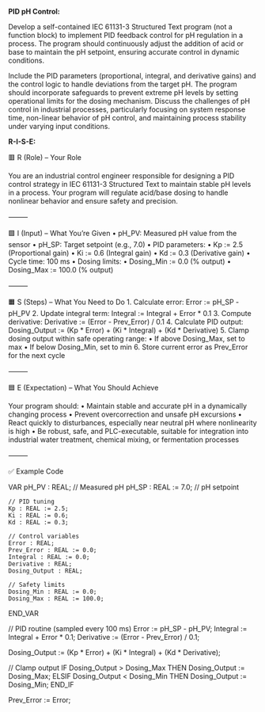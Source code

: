 **PID pH Control:**

Develop a self-contained IEC 61131-3 Structured Text program (not a function block) to implement PID feedback control for pH regulation in a process. The program should continuously adjust the addition of acid or base to maintain the pH setpoint, ensuring accurate control in dynamic conditions.

Include the PID parameters (proportional, integral, and derivative gains) and the control logic to handle deviations from the target pH. The program should incorporate safeguards to prevent extreme pH levels by setting operational limits for the dosing mechanism. Discuss the challenges of pH control in industrial processes, particularly focusing on system response time, non-linear behavior of pH control, and maintaining process stability under varying input conditions.

**R-I-S-E:**

🟥 R (Role) – Your Role

You are an industrial control engineer responsible for designing a PID control strategy in IEC 61131-3 Structured Text to maintain stable pH levels in a process. Your program will regulate acid/base dosing to handle nonlinear behavior and ensure safety and precision.

⸻

🟩 I (Input) – What You’re Given
	•	pH_PV: Measured pH value from the sensor
	•	pH_SP: Target setpoint (e.g., 7.0)
	•	PID parameters:
	•	Kp := 2.5 (Proportional gain)
	•	Ki := 0.6 (Integral gain)
	•	Kd := 0.3 (Derivative gain)
	•	Cycle time: 100 ms
	•	Dosing limits:
	•	Dosing_Min := 0.0 (% output)
	•	Dosing_Max := 100.0 (% output)

⸻

🟧 S (Steps) – What You Need to Do
	1.	Calculate error: Error := pH_SP - pH_PV
	2.	Update integral term: Integral := Integral + Error * 0.1
	3.	Compute derivative: Derivative := (Error - Prev_Error) / 0.1
	4.	Calculate PID output:
Dosing_Output := (Kp * Error) + (Ki * Integral) + (Kd * Derivative)
	5.	Clamp dosing output within safe operating range:
	•	If above Dosing_Max, set to max
	•	If below Dosing_Min, set to min
	6.	Store current error as Prev_Error for the next cycle

⸻

🟦 E (Expectation) – What You Should Achieve

Your program should:
	•	Maintain stable and accurate pH in a dynamically changing process
	•	Prevent overcorrection and unsafe pH excursions
	•	React quickly to disturbances, especially near neutral pH where nonlinearity is high
	•	Be robust, safe, and PLC-executable, suitable for integration into industrial water treatment, chemical mixing, or fermentation processes

⸻

✅ Example Code

VAR
    pH_PV : REAL;                      // Measured pH
    pH_SP : REAL := 7.0;               // pH setpoint

    // PID tuning
    Kp : REAL := 2.5;
    Ki : REAL := 0.6;
    Kd : REAL := 0.3;

    // Control variables
    Error : REAL;
    Prev_Error : REAL := 0.0;
    Integral : REAL := 0.0;
    Derivative : REAL;
    Dosing_Output : REAL;

    // Safety limits
    Dosing_Min : REAL := 0.0;
    Dosing_Max : REAL := 100.0;
END_VAR

// PID routine (sampled every 100 ms)
Error := pH_SP - pH_PV;
Integral := Integral + Error * 0.1;
Derivative := (Error - Prev_Error) / 0.1;

Dosing_Output := (Kp * Error) + (Ki * Integral) + (Kd * Derivative);

// Clamp output
IF Dosing_Output > Dosing_Max THEN
    Dosing_Output := Dosing_Max;
ELSIF Dosing_Output < Dosing_Min THEN
    Dosing_Output := Dosing_Min;
END_IF

Prev_Error := Error;
